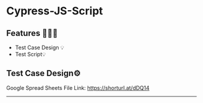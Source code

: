 Cypress-JS-Script
============

## Features 🧑🏻‍💻
- Test Case Design 💡
- Test Script💡

## Test Case Design⚙️
Google Spread Sheets File
Link: https://shorturl.at/dDQ14

---


